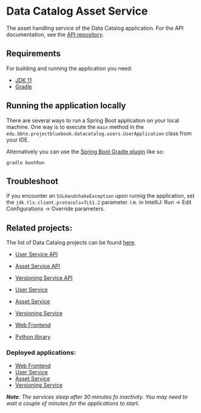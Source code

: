 # Data Catalog Asset Service

The asset handling service of the Data Catalog application.
For the API documentation, see the [API repository](https://github.com/data-catalog/datacatalog-asset-api).

## Requirements

For building and running the application you need:

- [JDK 11](https://www.oracle.com/java/technologies/downloads/#java11)
- [Gradle](https://gradle.org/)

## Running the application locally

There are several ways to run a Spring Boot application on your local machine. One way is to execute the `main` method in the `edu.bbte.projectbluebook.datacatalog.users.UserApplication` class from your IDE.

Alternatively you can use the [Spring Boot Gradle plugin](https://docs.spring.io/spring-boot/docs/current/gradle-plugin/reference/htmlsingle/) like so:

```shell
gradle bootRun
```

## Troubleshoot

If you encounter an `SSLHandshakeException` upon runnig the application, set the `jdk.tls.client.protocols=TLS1.2` parameter.
i.e. in IntelliJ: Run -> Edit Configurations -> Override parameters.

## Related projects:

The list of Data Catalog projects can be found [here](https://github.com/data-catalog).

- [User Service API](https://github.com/data-catalog/datacatalog-user-api)
- [Asset Service API](https://github.com/data-catalog/datacatalog-asset-api)
- [Versioning Service API](https://github.com/data-catalog/datacatalog-versioning-api)


- [User Service](https://github.com/data-catalog/datacatalog-user-service)
- [Asset Service](https://github.com/data-catalog/datacatalog-asset-service)
- [Versioning Service](https://github.com/data-catalog/datacatalog-versioning-service)


- [Web Frontend](https://github.com/data-catalog/datacatalog-frontend)
- [Python library](https://github.com/data-catalog/datacatalog-python-library)

### Deployed applications:

- [Web Frontend](https://datacatalogfrontend.azurewebsites.net/)
- [User Service](https://userhandlingservice.azurewebsites.net/)
- [Asset Service](https://assethandlingservice.azurewebsites.net/)
- [Versioning Service](https://versioningservice.azurewebsites.net/)

***Note**: The services sleep after 30 minutes fo inactivity. You may need to wait a couple of minutes for the applications to start.*
